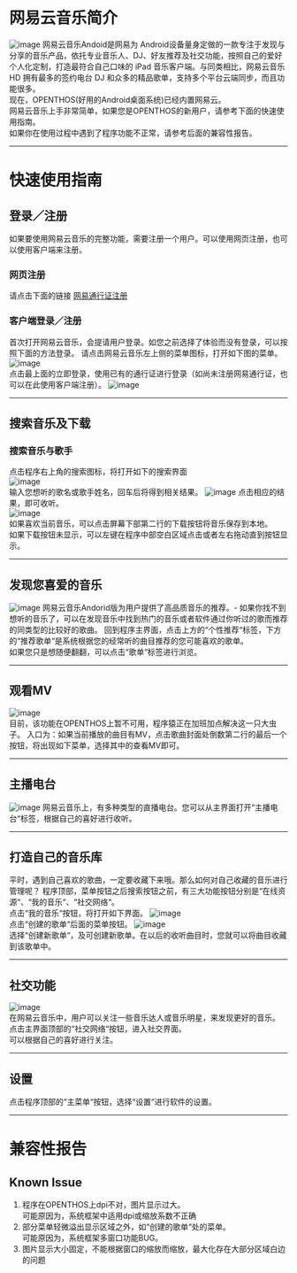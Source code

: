 #  网易云音乐简介  
![image](../pic/yule/Summary.png)
网易云音乐Andoid是网易为 Android设备量身定做的一款专注于发现与分享的音乐产品，依托专业音乐人、DJ、好友推荐及社交功能，按照自己的爱好个人化定制，打造最符合自己口味的 iPad 音乐客户端。与同类相比，网易云音乐 HD 拥有最多的签约电台 DJ 和众多的精品歌单，支持多个平台云端同步，而且功能很多。  
现在，OPENTHOS(好用的Android桌面系统)已经内置网易云。  
网易云音乐上手非常简单，如果您是OPENTHOS的新用户，请参考下面的快速使用指南。  
如果你在使用过程中遇到了程序功能不正常，请参考后面的兼容性报告。   

*** 
# 快速使用指南  
## 登录／注册
如果要使用网易云音乐的完整功能，需要注册一个用户。可以使用网页注册，也可以使用客户端来注册。
### 网页注册
请点击下面的链接 
[网易通行证注册](https://zc.reg.163.com/regInitialized)
### 客户端登录／注册
首次打开网易云音乐，会提请用户登录。如您之前选择了体验而没有登录，可以按照下面的方法登录。
请点击网易云音乐左上侧的菜单图标，打开如下图的菜单。
![image](../pic/yule/Menu.png)  
点击最上面的立即登录，使用已有的通行证进行登录（如尚未注册网易通行证，也可以在此使用客户端注册）。
![image](../pic/yule/Login.png)    

*** 
## 搜索音乐及下载
### 搜索音乐与歌手
点击程序右上角的搜索图标，将打开如下的搜索界面  
![image](../pic/yule/search.png)  
输入您想听的歌名或歌手姓名，回车后将得到相关结果。
![image](../pic/yule/SearchResult.png)
点击相应的结果，即可收听。  
![image](../pic/yule/PlayState1.png)  
如果喜欢当前音乐，可以点击屏幕下部第二行的下载按钮将音乐保存到本地。  
如果下载按钮未显示，可以左键在程序中部空白区域点击或者左右拖动直到按钮显示。   

*** 
## 发现您喜爱的音乐
![image](../pic/yule/suggestion.png)
网易云音乐Andorid版为用户提供了高品质音乐的推荐。- 如果你找不到想听的音乐了，可以在发现音乐中找到热门的音乐或者软件通过你听过的歌而推荐的同类型的比较好的歌曲。
回到程序主界面，点击上方的“个性推荐“标签，下方的“推荐歌单“是系统根据您的经常听的曲目推荐的您可能喜欢的歌单。   
如果您只是想随便翻翻，可以点击“歌单“标签进行浏览。    

*** 
## 观看MV
![image](../pic/yule/PlayMV.png)   
目前，该功能在OPENTHOS上暂不可用，程序猿正在加班加点解决这一只大虫子。
入口为：如果当前播放的曲目有MV，点击歌曲封面处倒数第二行的最后一个按钮，将出现如下菜单，选择其中的查看MV即可。   

*** 
## 主播电台
![image](../pic/yule/LiveCast.png) 
网易云音乐上，有多种类型的直播电台。您可以从主界面打开“主播电台“标签，根据自己的喜好进行收听。   

*** 
## 打造自己的音乐库
平时，遇到自己喜欢的歌曲，一定要收藏下来哦。那么如何对自己收藏的音乐进行管理呢？ 
程序顶部，菜单按钮之后搜索按钮之前，有三大功能按钮分别是“在线资源“、“我的音乐“、“社交网络“。  
点击“我的音乐“按钮，将打开如下界面。
![image](../pic/yule/MyPlayList.png)  
点击“创建的歌单“后面的菜单按钮。
![image](../pic/yule/MyPlayListMenu.png)  
选择“创建新歌单“，及可创建新歌单。在以后的收听曲目时，您就可以将曲目收藏到该歌单中。   

***
## 社交功能
![image](../pic/yule/SocialNetwork.png)   
在网易云音乐中，用户可以关注一些音乐达人或音乐明星，来发现更好的音乐。  
点击主界面顶部的“社交网络“按钮，进入社交界面。  
可以根据自己的喜好进行关注。   

*** 
## 设置
点击程序顶部的“主菜单“按钮，选择“设置“进行软件的设置。   

***
# 兼容性报告
## Known Issue
1.  程序在OPENTHOS上dpi不对，图片显示过大。  
     可能原因为，系统框架中适用dpi或缩放系数不正确  
2.  部分菜单轻微溢出显示区域之外，如“创建的歌单“处的菜单。  
     可能原因为，系统框架多窗口功能BUG。
3.  图片显示大小固定，不能根据窗口的缩放而缩放，最大化存在大部分区域白边的问题
